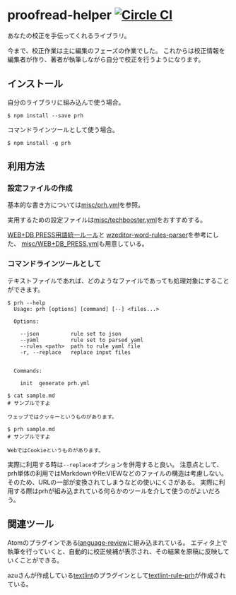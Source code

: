# proofread-helper [![Circle CI](https://circleci.com/gh/vvakame/prh.svg?style=svg)](https://circleci.com/gh/vvakame/prh)

あなたの校正を手伝ってくれるライブラリ。

今まで、校正作業は主に編集のフェーズの作業でした。
これからは校正情報を編集者が作り、著者が執筆しながら自分で校正を行うようになります。

## インストール

自分のライブラリに組み込んで使う場合。

```
$ npm install --save prh
```

コマンドラインツールとして使う場合。

```
$ npm install -g prh
```

## 利用方法

### 設定ファイルの作成

基本的な書き方については[misc/prh.yml](https://github.com/vvakame/prh/blob/master/misc/prh.yml)を参照。

実用するための設定ファイルは[misc/techbooster.yml](https://github.com/vvakame/prh/blob/master/misc/techbooster.yml)をおすすめする。

[WEB+DB PRESS用語統一ルール](https://gist.github.com/inao/f55e8232e150aee918b9)と
[wzeditor-word-rules-parser](https://github.com/azu/wzeditor-word-rules-parser)を参考にした、
[misc/WEB+DB_PRESS.yml](https://github.com/vvakame/prh/blob/master/misc/WEB%2BDB_PRESS.yml)も用意している。

### コマンドラインツールとして

テキストファイルであれば、どのようなファイルであっても処理対象にすることができます。

```
$ prh --help
  Usage: prh [options] [command] [--] <files...>

  Options:

    --json          rule set to json
    --yaml          rule set to parsed yaml
    --rules <path>  path to rule yaml file
    -r, --replace   replace input files


  Commands:

    init  generate prh.yml

$ cat sample.md
# サンプルですよ

ウェッブではクッキーというものがあります。

$ prh sample.md
# サンプルですよ

WebではCookieというものがあります。
```

実際に利用する時は`--replace`オプションを併用すると良い。
注意点として、prh単体の利用ではMarkdownやRe:VIEWなどのファイルの構造は考慮しない。
そのため、URLの一部が変換されてしまうなどの使いにくさがある。
実際に利用する際はprhが組み込まれている何らかのツールを介して使うのがよいだろう。

## 関連ツール

Atomのプラグインである[language-review](https://atom.io/packages/language-review)に組み込まれている。
エディタ上で執筆を行っていくと、自動的に校正候補が表示され、その結果を原稿に反映していくことができる。

azuさんが作成している[textlint](https://www.npmjs.com/package/textlint)のプラグインとして[textlint-rule-prh](https://www.npmjs.com/package/textlint-rule-prh)が作成されている。
